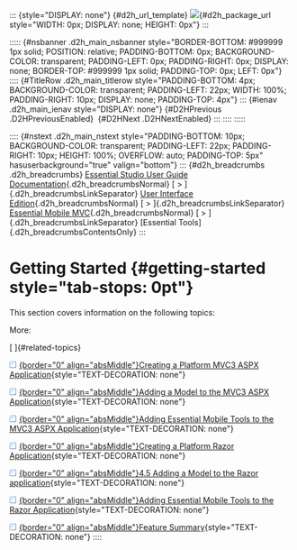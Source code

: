 ::: {style="DISPLAY: none"}
[](ms-xhelp:///?Id=d2h_url_template){#d2h_url_template} ![](!package_url!){#d2h_package_url style="WIDTH: 0px; DISPLAY: none; HEIGHT: 0px"}
:::

::::: {#nsbanner .d2h_main_nsbanner style="BORDER-BOTTOM: #999999 1px solid; POSITION: relative; PADDING-BOTTOM: 0px; BACKGROUND-COLOR: transparent; PADDING-LEFT: 0px; PADDING-RIGHT: 0px; DISPLAY: none; BORDER-TOP: #999999 1px solid; PADDING-TOP: 0px; LEFT: 0px"}
:::: {#TitleRow .d2h_main_titlerow style="PADDING-BOTTOM: 4px; BACKGROUND-COLOR: transparent; PADDING-LEFT: 22px; WIDTH: 100%; PADDING-RIGHT: 10px; DISPLAY: none; PADDING-TOP: 4px"}
::: {#ienav .d2h_main_ienav style="DISPLAY: none"}
[](ms-xhelp:///?Id=f0c13bef-af08-4fa1-b391-ef48b66ba963){#D2HPrevious .D2HPreviousEnabled}  [](ms-xhelp:///?Id=f6d7bb1e-6e5a-4165-9dda-eab8aceb7e4d){#D2HNext .D2HNextEnabled}
:::
::::
:::::

:::: {#nstext .d2h_main_nstext style="PADDING-BOTTOM: 10px; BACKGROUND-COLOR: transparent; PADDING-LEFT: 22px; PADDING-RIGHT: 10px; HEIGHT: 100%; OVERFLOW: auto; PADDING-TOP: 5px" hasuserbackground="true" valign="bottom"}
::: {#d2h_breadcrumbs .d2h_breadcrumbs}
[Essential Studio User Guide Documentation](ms-xhelp:///?Id=12457748-09e3-4d74-a240-8e049cedf030){.d2h_breadcrumbsNormal} [ \> ]{.d2h_breadcrumbsLinkSeparator} [User Interface Edition](ms-xhelp:///?Id=c29296b7-531c-413b-a0ec-488ca1f7f669){.d2h_breadcrumbsNormal} [ \> ]{.d2h_breadcrumbsLinkSeparator} [Essential Mobile MVC](ms-xhelp:///?Id=74df42e3-5434-4590-9be6-3ae2f911cbbc){.d2h_breadcrumbsNormal} [ \> ]{.d2h_breadcrumbsLinkSeparator} [Essential Tools]{.d2h_breadcrumbsContentsOnly}
:::

# Getting Started {#getting-started style="tab-stops: 0pt"}

This section covers information on the following topics:

More:

[ ]{#related-topics}

[![](button.gif){border="0" align="absMiddle"}Creating a Platform MVC3 ASPX Application](ms-xhelp:///?Id=f6d7bb1e-6e5a-4165-9dda-eab8aceb7e4d){style="TEXT-DECORATION: none"}

[![](button.gif){border="0" align="absMiddle"}Adding a Model to the MVC3 ASPX Application](ms-xhelp:///?Id=4ea7b22a-855a-4bc0-987c-1c2eed094b4f){style="TEXT-DECORATION: none"}

[![](button.gif){border="0" align="absMiddle"}Adding Essential Mobile Tools to the MVC3 ASPX Application](ms-xhelp:///?Id=f561904f-bd17-40a3-a1b6-498ed5d46c43){style="TEXT-DECORATION: none"}

[![](button.gif){border="0" align="absMiddle"}Creating a Platform Razor Application](ms-xhelp:///?Id=624dc25d-4a4f-4219-ae53-af3c393240d5){style="TEXT-DECORATION: none"}

[![](button.gif){border="0" align="absMiddle"}4.5 Adding a Model to the Razor application](ms-xhelp:///?Id=9c915c8a-492a-455e-9708-ae2c93191d6a){style="TEXT-DECORATION: none"}

[![](button.gif){border="0" align="absMiddle"}Adding Essential Mobile Tools to the Razor Application](ms-xhelp:///?Id=a409942c-3c22-4de2-822a-9f4b65903b2e){style="TEXT-DECORATION: none"}

[![](button.gif){border="0" align="absMiddle"}Feature Summary](ms-xhelp:///?Id=0e2bf82d-8ec7-49ae-9958-e41ff0d48a1b){style="TEXT-DECORATION: none"}
::::
